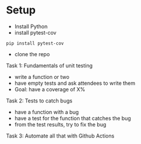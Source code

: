 # Setup

- Install Python
- install pytest-cov
```
pip install pytest-cov
```
- clone the repo

Task 1: Fundamentals of unit testing
- write a function or two
- have empty tests and ask attendees to write them
- Goal: have a coverage of X%

Task 2: Tests to catch bugs
- have a function with a bug
- have a test for the function that catches the bug
- from the test results, try to fix the bug

Task 3: Automate all that with Github Actions
